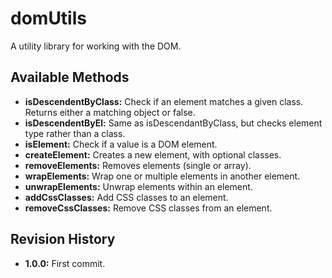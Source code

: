 # domUtils
A utility library for working with the DOM.

## Available Methods
* **isDescendentByClass:** Check if an element matches a given class. Returns either a matching object or false.
* **isDescendentByEl:** Same as isDescendantByClass, but checks element type rather than a class.
* **isElement:** Check if a value is a DOM element.
* **createElement:** Creates a new element, with optional classes.
* **removeElements:** Removes elements (single or array).
* **wrapElements:** Wrap one or multiple elements in another element.
* **unwrapElements:** Unwrap elements within an element.
* **addCssClasses:** Add CSS classes to an element.
* **removeCssClasses:** Remove CSS classes from an element.

## Revision History
* **1.0.0:** First commit.